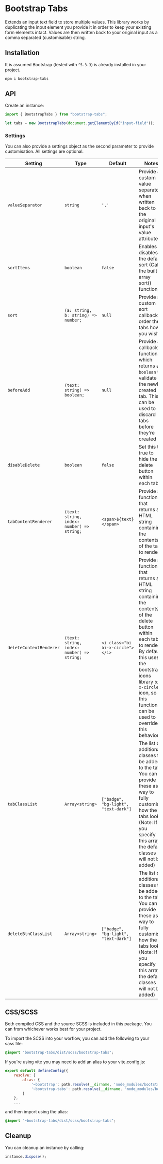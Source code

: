 # Bootstrap Tabs

Extends an input text field to store multiple values. This library works by duplicating the input element you provide it in order to keep your existing form elements intact. Values are then written back to your original input as a comma separated (customisable) string.

## Installation
It is assumed Bootstrap (tested with `^5.3.3`) is already installed in your project.
```bash
npm i bootstrap-tabs
```

## API
Create an instance:
```js
import { BootstrapTabs } from "bootstrap-tabs";

let tabs = new BootstrapTabs(document.getElementById("input-field"));
```

### Settings
You can also provide a settings object as the second parameter to provide customisation. All settings are optional.

| Setting | Type | Default | Notes |
| ------- | ---- | ------- | ----- |
| `valueSeparator` | `string` | `','` | Provide a custom value separator when written back to the original input's value attribute
| `sortItems` | `boolean` | `false` | Enables or disables the default sort (Calls the built in array sort() function) |
| `sort` | `(a: string, b: string) => number;` | `null` | Provide a custom sort callback to order the tabs how you wish |
| `beforeAdd` | `(text: string) => boolean;` | `null` | Provide a callback function which returns a `boolean` to validate the newly created tab. This can be used to discard tabs before they're created |
| `disableDelete` | `boolean` | `false` | Set this to true to hide the delete button within each tab |
| `tabContentRenderer` | `(text: string, index: number) => string;` | `<span>${text}</span>` | Provide a function that returns an HTML string containing the contents of the tab to render. |
| `deleteContentRenderer` | `(text: string, index: number) => string;` | `<i class="bi bi-x-circle"></i>` | Provide a function that returns an HTML string containing the contents of the delete button within each tab to render. By default this uses the bootstrap-icons library `bi-x-circle` icon, so this function can be used to override this behaviour |
| `tabClassList` | `Array<string>` | `["badge", "bg-light", "text-dark"]` | The list of additional classes to be added to the tab. You can provide these as a way to fully customise how the tabs look. (Note: If you specify this array, the default classes will not be added) |
| `deleteBtnClassList` | `Array<string>` | `["badge", "bg-light", "text-dark"]` | The list of additional classes to be added to the tab. You can provide these as a way to fully customise how the tabs look. (Note: If you specify this array, the default classes will not be added) |

## CSS/SCSS
Both compiled CSS and the source SCSS is included in this package. You can from whichever works best for your project.

To import the SCSS into your worflow, you can add the following to your sass file:
```scss
@import "bootstrap-tabs/dist/scss/bootstrap-tabs";
```

If you're using vite you may need to add an alias to your vite.config.js:
```js
export default defineConfig({
    resolve: {
        alias: {
            '~bootstrap': path.resolve(__dirname, 'node_modules/bootstrap'),
            '~bootstrap-tabs': path.resolve(__dirname, 'node_modules/bootstrap-tabs'),
        }
    },
    ...
```
and then import using the alias:
```scss
@import "~bootstrap-tabs/dist/scss/bootstrap-tabs";
```

## Cleanup
You can cleanup an instance by calling:
```js
instance.dispose();
```
